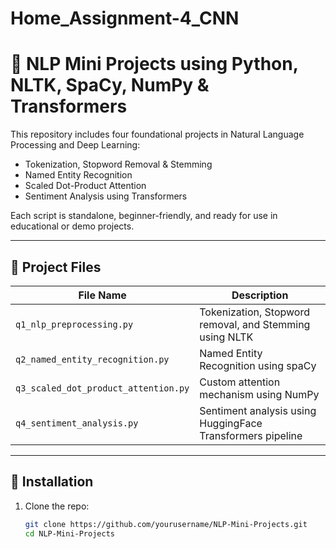 # Home_Assignment-4_CNN
# 🤖 NLP Mini Projects using Python, NLTK, SpaCy, NumPy & Transformers

This repository includes four foundational projects in Natural Language Processing and Deep Learning:
- Tokenization, Stopword Removal & Stemming
- Named Entity Recognition
- Scaled Dot-Product Attention
- Sentiment Analysis using Transformers

Each script is standalone, beginner-friendly, and ready for use in educational or demo projects.

---

## 📁 Project Files

| File Name                          | Description                                                  |
|-----------------------------------|--------------------------------------------------------------|
| `q1_nlp_preprocessing.py`         | Tokenization, Stopword removal, and Stemming using NLTK     |
| `q2_named_entity_recognition.py`  | Named Entity Recognition using spaCy                        |
| `q3_scaled_dot_product_attention.py` | Custom attention mechanism using NumPy                    |
| `q4_sentiment_analysis.py`        | Sentiment analysis using HuggingFace Transformers pipeline |

---

## 🔧 Installation

1. Clone the repo:
   ```bash
   git clone https://github.com/yourusername/NLP-Mini-Projects.git
   cd NLP-Mini-Projects
